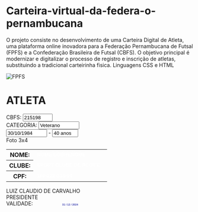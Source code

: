 # Carteira-virtual-da-federa-o-pernambucana
O projeto consiste no desenvolvimento de uma Carteira Digital de Atleta, uma plataforma online inovadora para a Federação Pernambucana de Futsal (FPFS) e a Confederação Brasileira de Futsal (CBFS). O objetivo principal é modernizar e digitalizar o processo de registro e inscrição de atletas, substituindo a tradicional carteirinha fisica.
Linguagens  CSS e HTML

<body>
    <div class="carteirinha">
        <div class="topo">
            <div class="escudo">
                <img src="https://encrypted-tbn0.gstatic.com/images?q=tbn:ANd9GcQP2EeTBQKHps7hTpzcJGgkln4NmqWU3OUQWw&s" alt="FPFS">
            </div>
            <div class="dados-topo">
                <h1>ATLETA</h1>
                <div class="info">CBFS: <span><input type="text" value="215198" style="width:80px;"></span></div>
                <div class="info">CATEGORIA: <span><input type="text" value="Veterano" style="width:110px;"></span></div>
                <div class="info"><input type="text" value="30/10/1984" style="width:110px;"> - <input type="text" value="40 anos" style="width:70px;"></div>
            </div>
            <div class="foto">
                Foto 3x4 
            </div>
        </div>
        <table>
            <tr>
                <th>NOME:</th>
                <td><input type="text" value="NOME SOBRENOME" style="width:100%;background:transparent;border:none;color:#fff;font-weight:bold;"></td>
            </tr>
            <tr>
                <th>CLUBE:</th>
                <td><input type="text" value="SPORT CLUBE DE RECIFE" style="width:100%;background:transparent;border:none;color:#fff;font-weight:bold;"></td>
            </tr>
            <tr>
                <th>CPF:</th>
                <td><input type="text" value="169-222-333-94" style="width:100%;background:transparent;border:none;color:#fff;font-weight:bold;"></td>
            </tr>
        </table>
        <div class="assinatura">
            LUIZ CLAUDIO DE CARVALHO<br>
            <span class="presidente">PRESIDENTE</span>
        </div>
        <div class="validade">
           <label for="validade">VALIDADE:</label>
            <span class="data">
                <input type="text" value="31 / 12 / 2024" style="width:120px;background:transparent;border:none;color:#3a3fb0;font-size:0.5em;font-weight:bold;text-align:right;"></span>
        </div>
    </div>
</body>
</html>

